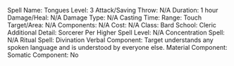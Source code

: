 
Spell Name: Tongues
Level: 3
Attack/Saving Throw: N/A
Duration: 1 hour
Damage/Heal: N/A
Damage Type: N/A
Casting Time: 
Range: Touch
Target/Area: N/A
Components: N/A
Cost: N/A
Class: Bard
School:  Cleric
Additional Detail:  Sorcerer
Per Higher Spell Level: N/A
Concentration Spell: N/A
Ritual Spell: Divination
Verbal Component: Target understands any spoken language and is understood by everyone else.
Material Component: 
Somatic Component: No
